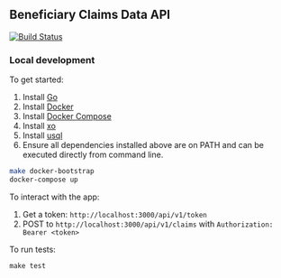 ## Beneficiary Claims Data API

[![Build Status](https://travis-ci.org/CMSgov/bcda-app.svg?branch=master)](https://travis-ci.org/CMSgov/bcda-app)

### Local development

To get started:

1. Install [Go](https://golang.org/doc/install)
2. Install [Docker](https://docs.docker.com/install/)
3. Install [Docker Compose](https://docs.docker.com/compose/install/)
4. Install [xo](https://github.com/xo/xo)
5. Install [usql](https://github.com/xo/usql)
6. Ensure all dependencies installed above are on PATH and can be executed directly from command line.

```sh
make docker-bootstrap
docker-compose up
```

To interact with the app:
1) Get a token: `http://localhost:3000/api/v1/token`
2) POST to `http://localhost:3000/api/v1/claims` with `Authorization: Bearer <token>`


To run tests:
```
make test
```
